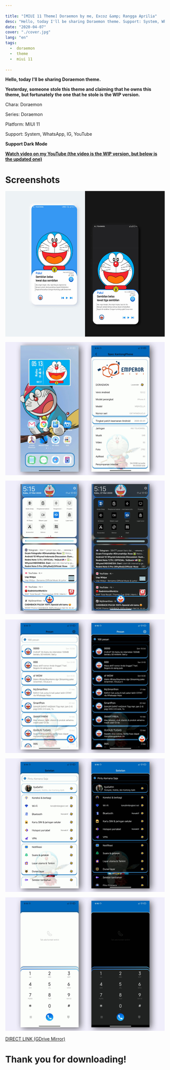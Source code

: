 ```yaml
---

title: "[MIUI 11 Theme] Doraemon by me, Excoz &amp; Rangga Aprilia"
desc: "Hello, today I'll be sharing Doraemon theme. Support: System, WhatsApp, IG, YouTube."
date: "2020-04-07"
cover: "./cover.jpg"
lang: "en"
tags:
  -  doraemon
  -  theme
  -  miui 11

---
```


**Hello, today I'll be sharing Doraemon theme.**

**Yesterday, someone stole this theme and claiming that he owns this theme, but fortunately the one that he stole is the WIP version.**

Chara: Doraemon

Series: Doraemon

Platform: MIUI 11

Support: System, WhatsApp, IG, YouTube

**Support Dark Mode**

[**Watch video on my YouTube (the video is the WIP version, but below is the updated one)**](https://www.youtube.com/watch?v=DGRY6cU4tHE)

# Screenshots

![ss1](./cover.jpg)

![ss2](./ss1.jpg)

![ss3](./ss2.jpg)

![ss4](./ss3.jpg)

![ss5](./ss4.jpg)

![ss6](./ss5.jpg)


<a href="https://semawur.com/nvzOvhfK" class="btn"><span class="name">DIRECT LINK (GDrive Mirror)</span></a>

# Thank you for downloading!
